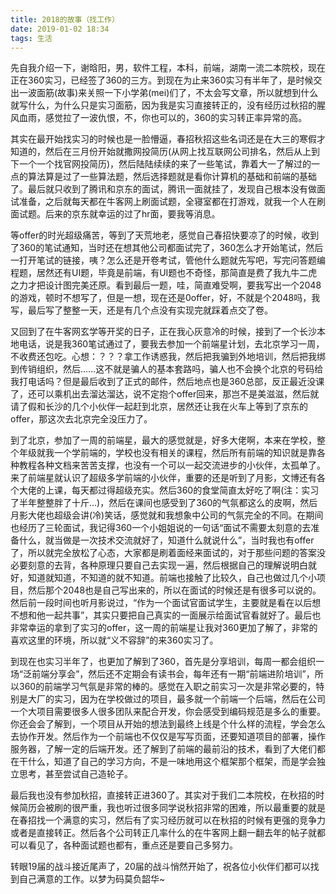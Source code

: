 ```yaml
---
title: 2018的故事（找工作）
date: 2019-01-02 18:34
tags: 生活
---
```

先自我介绍一下，谢晗阳，男，软件工程，本科，前端，湖南一流二本院校，现在正在360实习，已经签了360的三方。到现在为止来360实习有半年了，是时候交出一波面筋(故事)来关照一下小学弟(mei)们了，不太会写文章，所以就想到什么就写什么，为什么只是实习面筋，因为我是实习直接转正的，没有经历过秋招的腥风血雨，感觉拉了一波仇恨，不，你也可以的，360的实习转正率异常的高。
<!--more-->

其实在最开始找实习的时候也是一脸懵逼，春招秋招这些名词还是在大三的寒假才知道的，然后在三月份开始就撒网投简历(从网上找互联网公司排名，然后从上到下一个一个找官网投简历)，然后陆陆续续的来了一些笔试，靠着大一了解过的一点的算法算是过了一些算法题，然后选择题就是看你计算机的基础和前端的基础了。最后就只收到了腾讯和京东的面试，腾讯一面就挂了，发现自己根本没有做面试准备，之后就每天都在牛客网上刷面试题，全寝室都在打游戏，就我一个人在刷面试题。后来的京东就幸运的过了hr面，要我等消息。

等offer的时光超级痛苦，等到了天荒地老，感觉自己春招快要凉了的时候，收到了360的笔试通知，当时还在想其他公司都面试完了，360怎么才开始笔试，然后一打开笔试的链接，咦？怎么还是开卷考试，管他什么题就先写吧，写完问答题编程题，居然还有UI题，毕竟是前端，有UI题也不奇怪，那简直是费了我九牛二虎之力才把设计图完美还原。看到最后一题，哇，简直难受啊，要我写出一个2048的游戏，顿时不想写了，但是一想，现在还是0offer，好，不就是个2048吗，我写，最后写了整整一天，还是有几个点没有实现完就踩着点交了卷。

又回到了在牛客网玄学等开奖的日子，正在我心灰意冷的时候，接到了一个长沙本地电话，说是我360笔试通过了，要我去参加一个前端星计划，去北京学习一周，不收费还包吃。心想：？？？拿工作诱惑我，然后把我骗到外地培训，然后把我绑到传销组织，然后……这不就是骗人的基本套路吗，骗人也不会换个北京的号码给我打电话吗？但是最后收到了正式的邮件，然后地点也是360总部，反正最近没课了，还可以乘机出去溜达溜达，说不定抱个offer回来，那岂不是美滋滋，然后就请了假和长沙的几个小伙伴一起赶到北京，居然还让我在火车上等到了京东的offer，那这次去北京完全没压力了。

到了北京，参加了一周的前端星，最大的感觉就是，好多大佬啊，本来在学校，整个年级就我一个学前端的，学校也没有相关的课程，然后所有前端的知识就是靠各种教程各种文档来苦苦支撑，也没有一个可以一起交流进步的小伙伴，太孤单了。来了前端星就认识了超级多学前端的小伙伴，重要的还是听到了月影，文博还有各个大佬的上课，每天都过得超级充实。然后360的食堂简直太好吃了啊(注：实习了半年整整胖了十斤...)，然后在课间也感受到了360的气氛都这么的皮啊，然后月影大佬也超级会讲(冷)笑话，感觉就和我想象中公司的气氛完全的不同。在期间也经历了三轮面试，我记得360一个小姐姐说的一句话“面试不需要太刻意的去准备什么，就当做是一次技术交流就好了，知道什么就说什么”，当时我也有offer了，所以就完全放松了心态，大家都是刷着面经来面试的，对于那些问题的答案没必要刻意的去背，各种原理只要自己去实现一遍，然后根据自己的理解说明白就好，知道就知道，不知道的就不知道。前端也接触了比较久，自己也做过几个小项目，然后那个2048也是自己写出来的，所以在面试的时候还是有很多可以说的。然后前一段时间也听月影说过，“作为一个面试官面试学生，主要就是看在以后想不想和他一起共事”，其实只要把自己真实的一面展示给面试官看就好了。最后也非常幸运的拿到了实习的offer，这一周的前端星让我对360更加了解了，非常的喜欢这里的环境，所以就“义不容辞”的来360实习了。

到现在也实习半年了，也更加了解到了360，首先是分享培训，每周一都会组织一场“泛前端分享会”，然后还不定期会有读书会，每年还有一期“前端进阶培训”，所以360的前端学习气氛是非常的棒的。感觉在入职之前实习一次是非常必要的，特别是大厂的实习，因为在学校做过的项目，最多就一个前端一个后端，然后在公司一个大项目需要很多人很多团队来配合开发，你会感受到编码规范是多么的重要。你还会会了解到，一个项目从开始的想法到最终上线是个什么样的流程，学会怎么去协作开发。然后作为一个前端也不仅仅是写写页面，还要知道项目的部署，操作服务器，了解一定的后端开发。还了解到了前端的最前沿的技术，看到了大佬们都在干什么，知道了自己的学习方向，不是一味地用这个框架那个框架，而是学会独立思考，甚至尝试自己造轮子。

最后我也没有参加秋招，直接转正进360了。其实对于我们二本院校，在秋招的时候简历会被刷的很严重，我也听过很多同学说秋招非常的困难，所以最重要的就是在春招找一个满意的实习，然后有了实习经历就可以在秋招的时候有更强的竞争力或者是直接转正。然后各个公司转正几率什么的在牛客网上翻一翻去年的帖子就都可以看见了，各种面试题也都有，重点还是要自己多努力。

转眼19届的战斗接近尾声了，20届的战斗悄然开始了，祝各位小伙伴们都可以找到自己满意的工作。以梦为码莫负韶华~